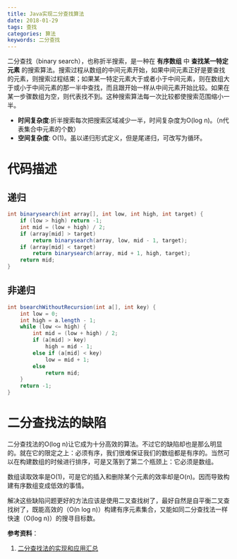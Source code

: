 ```yaml
---
title: Java实现二分查找算法
date: 2018-01-29
tags: 查找
categories: 算法
keywords: 二分查找
---
```



二分查找（binary search），也称折半搜索，是一种在 **有序数组** 中 **查找某一特定元素** 的搜索算法。搜索过程从数组的中间元素开始，如果中间元素正好是要查找的元素，则搜索过程结束；如果某一特定元素大于或者小于中间元素，则在数组大于或小于中间元素的那一半中查找，而且跟开始一样从中间元素开始比较。如果在某一步骤数组为空，则代表找不到。这种搜索算法每一次比较都使搜索范围缩小一半。

- **时间复杂度**:折半搜索每次把搜索区域减少一半，时间复杂度为O(log n)。（n代表集合中元素的个数）
- **空间复杂度**: O(1)。虽以递归形式定义，但是尾递归，可改写为循环。

<!-- more -->

# 代码描述

## 递归

```java
int binarysearch(int array[], int low, int high, int target) {
    if (low > high) return -1;
    int mid = (low + high) / 2;
    if (array[mid] > target)
        return binarysearch(array, low, mid - 1, target);
    if (array[mid] < target)
        return binarysearch(array, mid + 1, high, target);
    return mid;
}
```

## 非递归

```java
int bsearchWithoutRecursion(int a[], int key) {
    int low = 0;
    int high = a.length - 1;
    while (low <= high) {
        int mid = (low + high) / 2;
        if (a[mid] > key)
            high = mid - 1;
        else if (a[mid] < key)
            low = mid + 1;
        else
            return mid;
    }
    return -1;
}
```

# 二分查找法的缺陷

二分查找法的O(log n)让它成为十分高效的算法。不过它的缺陷却也是那么明显的。就在它的限定之上：必须有序，我们很难保证我们的数组都是有序的。当然可以在构建数组的时候进行排序，可是又落到了第二个瓶颈上：它必须是数组。

数组读取效率是O(1)，可是它的插入和删除某个元素的效率却是O(n)。因而导致构建有序数组变成低效的事情。

解决这些缺陷问题更好的方法应该是使用二叉查找树了，最好自然是自平衡二叉查找树了，既能高效的（O(n log n)）构建有序元素集合，又能如同二分查找法一样快速（O(log n)）的搜寻目标数。


**参考资料**：
1. [二分查找法的实现和应用汇总](http://www.cnblogs.com/ider/archive/2012/04/01/binary_search.html)
